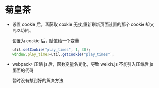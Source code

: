 # 菊皇茶

- 设置 cookie 后，再获取 cookie 无效,重新刷新页面设置的那个 cookie 却又可以访问。

    设置为 cookie 后，赋值给一个变量

    ```js
    util.setCookie("play_times", 1, 30);
    window.play_times=util.getCookie("play_times");
    ```

- webpack4 压缩 js 后，函数变量名变化，导致 weixin.js 不能引入压缩后 js 里面的代码

    暂时没有想到好的解决方法